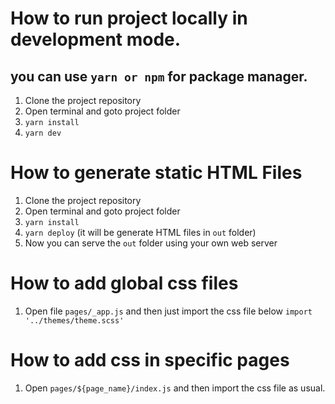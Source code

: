 # How to run project locally in development mode.

## you can use `yarn or npm` for package manager.

1. Clone the project repository
2. Open terminal and goto project folder
3. `yarn install`
4. `yarn dev`

# How to generate static HTML Files

1. Clone the project repository
2. Open terminal and goto project folder
3. `yarn install`
4. `yarn deploy` (it will be generate HTML files in `out` folder)
5. Now you can serve the `out` folder using your own web server

# How to add global css files

1. Open file `pages/_app.js` and then just import the css file below `import '../themes/theme.scss'`

# How to add css in specific pages

1. Open `pages/${page_name}/index.js` and then import the css file as usual.
